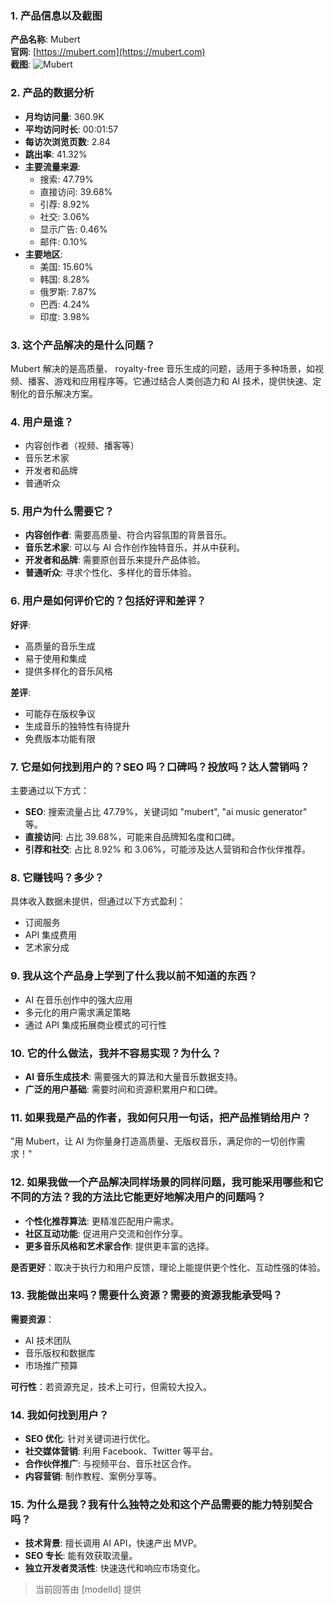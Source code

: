 ### 1. 产品信息以及截图

**产品名称**: Mubert  
**官网**: [https://mubert.com](https://mubert.com)  
**截图**: ![Mubert](https://cdn-images.toolify.ai/image/e7cd8b8a2fd919f77486e3a715a1416e.jpeg)

### 2. 产品的数据分析

- **月均访问量**: 360.9K
- **平均访问时长**: 00:01:57
- **每访次浏览页数**: 2.84
- **跳出率**: 41.32%
- **主要流量来源**: 
  - 搜索: 47.79%
  - 直接访问: 39.68%
  - 引荐: 8.92%
  - 社交: 3.06%
  - 显示广告: 0.46%
  - 邮件: 0.10%
- **主要地区**: 
  - 美国: 15.60%
  - 韩国: 8.28%
  - 俄罗斯: 7.87%
  - 巴西: 4.24%
  - 印度: 3.98%

### 3. 这个产品解决的是什么问题？

Mubert 解决的是高质量、 royalty-free 音乐生成的问题，适用于多种场景，如视频、播客、游戏和应用程序等。它通过结合人类创造力和 AI 技术，提供快速、定制化的音乐解决方案。

### 4. 用户是谁？

- 内容创作者（视频、播客等）
- 音乐艺术家
- 开发者和品牌
- 普通听众

### 5. 用户为什么需要它？

- **内容创作者**: 需要高质量、符合内容氛围的背景音乐。
- **音乐艺术家**: 可以与 AI 合作创作独特音乐，并从中获利。
- **开发者和品牌**: 需要原创音乐来提升产品体验。
- **普通听众**: 寻求个性化、多样化的音乐体验。

### 6. 用户是如何评价它的？包括好评和差评？

**好评**:
- 高质量的音乐生成
- 易于使用和集成
- 提供多样化的音乐风格

**差评**:
- 可能存在版权争议
- 生成音乐的独特性有待提升
- 免费版本功能有限

### 7. 它是如何找到用户的？SEO 吗？口碑吗？投放吗？达人营销吗？

主要通过以下方式：
- **SEO**: 搜索流量占比 47.79%，关键词如 "mubert", "ai music generator" 等。
- **直接访问**: 占比 39.68%，可能来自品牌知名度和口碑。
- **引荐和社交**: 占比 8.92% 和 3.06%，可能涉及达人营销和合作伙伴推荐。

### 8. 它赚钱吗？多少？

具体收入数据未提供，但通过以下方式盈利：
- 订阅服务
- API 集成费用
- 艺术家分成

### 9. 我从这个产品身上学到了什么我以前不知道的东西？

- AI 在音乐创作中的强大应用
- 多元化的用户需求满足策略
- 通过 API 集成拓展商业模式的可行性

### 10. 它的什么做法，我并不容易实现？为什么？

- **AI 音乐生成技术**: 需要强大的算法和大量音乐数据支持。
- **广泛的用户基础**: 需要时间和资源积累用户和口碑。

### 11. 如果我是产品的作者，我如何只用一句话，把产品推销给用户？

"用 Mubert，让 AI 为你量身打造高质量、无版权音乐，满足你的一切创作需求！"

### 12. 如果我做一个产品解决同样场景的同样问题，我可能采用哪些和它不同的方法？我的方法比它能更好地解决用户的问题吗？

- **个性化推荐算法**: 更精准匹配用户需求。
- **社区互动功能**: 促进用户交流和创作分享。
- **更多音乐风格和艺术家合作**: 提供更丰富的选择。

**是否更好**：取决于执行力和用户反馈，理论上能提供更个性化、互动性强的体验。

### 13. 我能做出来吗？需要什么资源？需要的资源我能承受吗？

**需要资源**：
- AI 技术团队
- 音乐版权和数据库
- 市场推广预算

**可行性**：若资源充足，技术上可行，但需较大投入。

### 14. 我如何找到用户？

- **SEO 优化**: 针对关键词进行优化。
- **社交媒体营销**: 利用 Facebook、Twitter 等平台。
- **合作伙伴推广**: 与视频平台、音乐社区合作。
- **内容营销**: 制作教程、案例分享等。

### 15. 为什么是我？我有什么独特之处和这个产品需要的能力特别契合吗？

- **技术背景**: 擅长调用 AI API，快速产出 MVP。
- **SEO 专长**: 能有效获取流量。
- **独立开发者灵活性**: 快速迭代和响应市场变化。

> 当前回答由 [modelId] 提供
